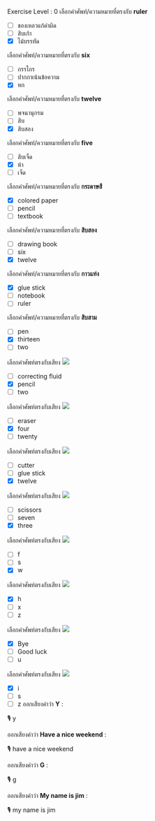 Exercise Level : 0
 เลือกคำศัพท์/ความหมายที่ตรงกับ **ruler**
 - [ ] ของเหลวแก้คําผิด
 - [ ] สิบเก้า
 - [x] ไม้บรรทัด

 เลือกคำศัพท์/ความหมายที่ตรงกับ **six**
 - [ ] กรรไกร
 - [ ] ปากกาเน้นข้อความ
 - [x] หก

 เลือกคำศัพท์/ความหมายที่ตรงกับ **twelve**
 - [ ] พจนานุกรม
 - [ ] สิบ
 - [x] สิบสอง

 เลือกคำศัพท์/ความหมายที่ตรงกับ **five**
 - [ ] สิบเจ็ด
 - [x] ห้า
 - [ ] เจ็ด

 เลือกคำศัพท์/ความหมายที่ตรงกับ **กระดาษสี**
 - [x] colored paper
 - [ ] pencil
 - [ ] textbook

 เลือกคำศัพท์/ความหมายที่ตรงกับ **สิบสอง**
 - [ ] drawing book
 - [ ] six
 - [x] twelve

 เลือกคำศัพท์/ความหมายที่ตรงกับ **กาวแท่ง**
 - [x] glue stick
 - [ ] notebook
 - [ ] ruler

 เลือกคำศัพท์/ความหมายที่ตรงกับ **สิบสาม**
 - [ ] pen
 - [x] thirteen
 - [ ] two

 เลือกคำศัพท์ตรงกับเสียง ![](![](/media/audio/pencil.mp3)) 
 - [ ] correcting fluid
 - [x] pencil
 - [ ] two

 เลือกคำศัพท์ตรงกับเสียง ![](![](/media/audio/four.mp3)) 
 - [ ] eraser
 - [x] four
 - [ ] twenty

 เลือกคำศัพท์ตรงกับเสียง ![](![](/media/audio/twelve.mp3)) 
 - [ ] cutter
 - [ ] glue stick
 - [x] twelve

 เลือกคำศัพท์ตรงกับเสียง ![](![](/media/audio/three.mp3)) 
 - [ ] scissors
 - [ ] seven
 - [x] three

 เลือกคำศัพท์ตรงกับเสียง ![](![](/media/audio/w.mp3)) 
 - [ ] f
 - [ ] s
 - [x] w

 เลือกคำศัพท์ตรงกับเสียง ![](![](/media/audio/h.mp3)) 
 - [x] h
 - [ ] x
 - [ ] z

 เลือกคำศัพท์ตรงกับเสียง ![](![](/media/audio/Bye.mp3)) 
 - [x] Bye
 - [ ] Good luck
 - [ ] u

 เลือกคำศัพท์ตรงกับเสียง ![](![](/media/audio/i.mp3)) 
 - [x] i
 - [ ] s
 - [ ] z
ออกเสียงคำว่า **Y** :

🎙️ y

ออกเสียงคำว่า **Have a nice weekend** :

🎙️ have a nice weekend

ออกเสียงคำว่า **G** :

🎙️ g

ออกเสียงคำว่า **My name is jim** :

🎙️ my name is jim

